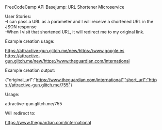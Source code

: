 FreeCodeCamp API Basejump: URL Shortener Microservice

User Stories:<br/>
-I can pass a URL as a parameter and I will receive a shortened URL in the JSON response<br/>
-When I visit that shortened URL, it will redirect me to my original link.<br/>

Example creation usage:

https://attractive-gun.glitch.me/new/https://www.google.es<br/>
https://attractive-gun.glitch.me/new/https://www.theguardian.com/international

Example creation output:<br/>

{"original_url":"https://www.theguardian.com/international","short_url":"https://attractive-gun.glitch.me/755"}

Usage:<br/>

attractive-gun.glitch.me/755

Will redirect to:<br/>

https://www.theguardian.com/international


